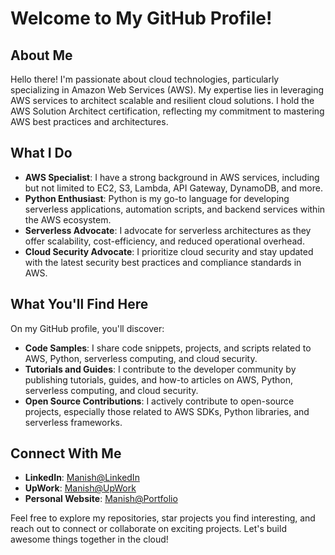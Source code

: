 # Welcome to My GitHub Profile!

## About Me
Hello there! I'm passionate about cloud technologies, particularly specializing in Amazon Web Services (AWS). My expertise lies in leveraging AWS services to architect scalable and resilient cloud solutions. I hold the AWS Solution Architect certification, reflecting my commitment to mastering AWS best practices and architectures.

## What I Do
- **AWS Specialist**: I have a strong background in AWS services, including but not limited to EC2, S3, Lambda, API Gateway, DynamoDB, and more.
- **Python Enthusiast**: Python is my go-to language for developing serverless applications, automation scripts, and backend services within the AWS ecosystem.
- **Serverless Advocate**: I advocate for serverless architectures as they offer scalability, cost-efficiency, and reduced operational overhead.
- **Cloud Security Advocate**: I prioritize cloud security and stay updated with the latest security best practices and compliance standards in AWS.

## What You'll Find Here
On my GitHub profile, you'll discover:
- **Code Samples**: I share code snippets, projects, and scripts related to AWS, Python, serverless computing, and cloud security.
- **Tutorials and Guides**: I contribute to the developer community by publishing tutorials, guides, and how-to articles on AWS, Python, serverless computing, and cloud security.
- **Open Source Contributions**: I actively contribute to open-source projects, especially those related to AWS SDKs, Python libraries, and serverless frameworks.

## Connect With Me
- **LinkedIn**: [Manish@LinkedIn](https://www.linkedin.com/in/manish-kumar-1810)
- **UpWork**: [Manish@UpWork](https://www.upwork.com/freelancers/manishkumarsharma)
- **Personal Website**: [Manish@Portfolio](https://manishk.cloud/)

Feel free to explore my repositories, star projects you find interesting, and reach out to connect or collaborate on exciting projects. Let's build awesome things together in the cloud!

